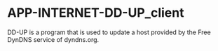 APP-INTERNET-DD-UP_client
=========================

DD-UP is a program that is used to update a host provided by the Free DynDNS service of dyndns.org.
